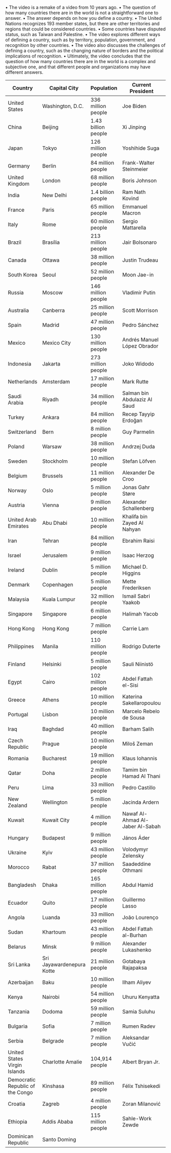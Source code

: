 • The video is a remake of a video from 10 years ago.
• The question of how many countries there are in the world is not a straightforward one to answer.
• The answer depends on how you define a country.
• The United Nations recognizes 193 member states, but there are other territories and regions that could be considered countries.
• Some countries have disputed status, such as Taiwan and Palestine.
• The video explores different ways of defining a country, such as by territory, population, government, and recognition by other countries.
• The video also discusses the challenges of defining a country, such as the changing nature of borders and the political implications of recognition.
• Ultimately, the video concludes that the question of how many countries there are in the world is a complex and subjective one, and that different people and organizations may have different answers.

|Country|Capital City|Population|Current President|GDP|
|---|---|---|---|---|
|United States|Washington, D.C.|336 million people|Joe Biden|$21.44 trillion|
|China|Beijing|1.43 billion people|Xi Jinping|$16.16 trillion|
|Japan|Tokyo|126 million people|Yoshihide Suga|$4.94 trillion|
|Germany|Berlin|84 million people|Frank-Walter Steinmeier|$4.24 trillion|
|United Kingdom|London|68 million people|Boris Johnson|$2.62 trillion|
|India|New Delhi|1.4 billion people|Ram Nath Kovind|$2.87 trillion|
|France|Paris|65 million people|Emmanuel Macron|$2.71 trillion|
|Italy|Rome|60 million people|Sergio Mattarella|$2.00 trillion|
|Brazil|Brasília|213 million people|Jair Bolsonaro|$2.62 trillion|
|Canada|Ottawa|38 million people|Justin Trudeau|$1.85 trillion|
|South Korea|Seoul|52 million people|Moon Jae-in|$1.63 trillion|
|Russia|Moscow|146 million people|Vladimir Putin|$1.70 trillion|
|Australia|Canberra|25 million people|Scott Morrison|$1.39 trillion|
|Spain|Madrid|47 million people|Pedro Sánchez|$1.39 trillion|
|Mexico|Mexico City|130 million people|Andrés Manuel López Obrador|$1.27 trillion|
|Indonesia|Jakarta|273 million people|Joko Widodo|$1.11 trillion|
|Netherlands|Amsterdam|17 million people|Mark Rutte|$980.9 billion|
|Saudi Arabia|Riyadh|34 million people|Salman bin Abdulaziz Al Saud|$793.97 billion|
|Turkey|Ankara|84 million people|Recep Tayyip Erdoğan|$717.86 billion|
|Switzerland|Bern|8 million people|Guy Parmelin|$707.7 billion|
|Poland|Warsaw|38 million people|Andrzej Duda|$595.90 billion|
|Sweden|Stockholm|10 million people|Stefan Löfven|$538.0 billion|
|Belgium|Brussels|11 million people|Alexander De Croo|$529.3 billion|
|Norway|Oslo|5 million people|Jonas Gahr Støre|$434.8 billion|
|Austria|Vienna|9 million people|Alexander Schallenberg|$432.1 billion|
|United Arab Emirates|Abu Dhabi|10 million people|Khalifa bin Zayed Al Nahyan|$421.1 billion|
|Iran|Tehran|84 million people|Ebrahim Raisi|$454.36 billion|
|Israel|Jerusalem|9 million people|Isaac Herzog|$387.4 billion|
|Ireland|Dublin|5 million people|Michael D. Higgins|$383.4 billion|
|Denmark|Copenhagen|5 million people|Mette Frederiksen|$306.1 billion|
|Malaysia|Kuala Lumpur|32 million people|Ismail Sabri Yaakob|$336.38 billion|
|Singapore|Singapore|6 million people|Halimah Yacob|$337.5 billion|
|Hong Kong|Hong Kong|7 million people|Carrie Lam|$341.9 billion|
|Philippines|Manila|110 million people|Rodrigo Duterte|$376.80 billion|
|Finland|Helsinki|5 million people|Sauli Niinistö|$271.2 billion|
|Egypt|Cairo|102 million people|Abdel Fattah el-Sisi|$303.26 billion|
|Greece|Athens|10 million people|Katerina Sakellaropoulou|$209.9 billion|
|Portugal|Lisbon|10 million people|Marcelo Rebelo de Sousa|$238.2 billion|
|Iraq|Baghdad|40 million people|Barham Salih|$230.72 billion|
|Czech Republic|Prague|10 million people|Miloš Zeman|$245.2 billion|
|Romania|Bucharest|19 million people|Klaus Iohannis|$250.19 billion|
|Qatar|Doha|2 million people|Tamim bin Hamad Al Thani|$186.5 billion|
|Peru|Lima|33 million people|Pedro Castillo|$226.46 billion|
|New Zealand|Wellington|5 million people|Jacinda Ardern|$206.3 billion|
|Kuwait|Kuwait City|4 million people|Nawaf Al-Ahmad Al-Jaber Al-Sabah|$132.5 billion|
|Hungary|Budapest|9 million people|János Áder|$170.5 billion|
|Ukraine|Kyiv|43 million people|Volodymyr Zelensky|$153.60 billion|
|Morocco|Rabat|37 million people|Saadeddine Othmani|$121.75 billion|
|Bangladesh|Dhaka|165 million people|Abdul Hamid|$302.39 billion|
|Ecuador|Quito|17 million people|Guillermo Lasso|$107.4 billion|
|Angola|Luanda|33 million people|João Lourenço|$101.3 billion|
|Sudan|Khartoum|43 million people|Abdel Fattah al-Burhan|$40.81 billion|
|Belarus|Minsk|9 million people|Alexander Lukashenko|$63.3 billion|
|Sri Lanka|Sri Jayawardenepura Kotte|21 million people|Gotabaya Rajapaksa|$84.00 billion|
|Azerbaijan|Baku|10 million people|Ilham Aliyev|$47.8 billion|
|Kenya|Nairobi|54 million people|Uhuru Kenyatta|$106.04 billion|
|Tanzania|Dodoma|59 million people|Samia Suluhu|$62.22 billion|
|Bulgaria|Sofia|7 million people|Rumen Radev|$67.4 billion|
|Serbia|Belgrade|7 million people|Aleksandar Vučić|$53.7 billion|
|United States Virgin Islands|Charlotte Amalie|104,914 people|Albert Bryan Jr.|$3.81 billion|
|Democratic Republic of the Congo|Kinshasa|89 million people|Félix Tshisekedi|$48.54 billion|
|Croatia|Zagreb|4 million people|Zoran Milanović|$63.5 billion|
|Ethiopia|Addis Ababa|115 million people|Sahle-Work Zewde|$95.59 billion|
|Dominican Republic|Santo Doming|||